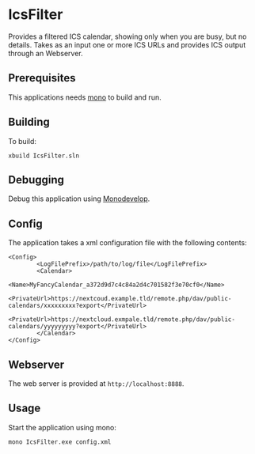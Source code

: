 # IcsFilter

Provides a filtered ICS calendar, showing only when you are busy, but no details. Takes as an input one or more ICS URLs and provides ICS output through an Webserver.

## Prerequisites

This applications needs [mono](https://www.mono-project.com/) to build and run.

## Building

To build:

```
xbuild IcsFilter.sln
```

## Debugging

Debug this application using [Monodevelop](https://www.monodevelop.com/).

## Config

The application takes a xml configuration file with the following contents:

```
<Config>
        <LogFilePrefix>/path/to/log/file</LogFilePrefix>
        <Calendar>
                <Name>MyFancyCalendar_a372d9d7c4c84a2d4c701582f3e70cf0</Name>
                <PrivateUrl>https://nextcoud.example.tld/remote.php/dav/public-calendars/xxxxxxxxx?export</PrivateUrl>
                <PrivateUrl>https://nextcloud.exmpale.tld/remote.php/dav/public-calendars/yyyyyyyyy?export</PrivateUrl>
        </Calendar>
</Config>
```

## Webserver

The web server is provided at `http://localhost:8888`.

## Usage

Start the application using mono:

```
mono IcsFilter.exe config.xml
```


